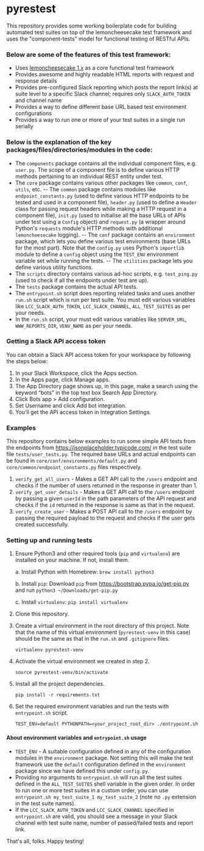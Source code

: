 # pyrestest
This repository provides some working boilerplate code for building automated test suites on top of the lemoncheesecake test framework and uses the "component-tests" model for functional testing of RESTful APIs.

### Below are some of the features of this test framework:
  - Uses [lemoncheesecake 1.x](http://lemoncheesecake.io/) as a core functional test framework
  - Provides awesome and highly readable HTML reports with request and response details
  - Provides pre-configured Slack reporting which posts the report link(s) at suite level to a specific Slack channel; requires only `SLACK_AUTH_TOKEN` and channel name
  - Provides a way to define different base URL based test environment configurations
  - Provides a way to run one or more of your test suites in a single run serially

### Below is the explanation of the key packages/files/directories/modules in the code:
- The `components` package contains all the individual component files, e.g. `user.py`. The scope of a component file is to define various HTTP methods pertaining to an individual REST entity under test.
- The `core` package contains various other packages like `common`, `conf`, `utils`, etc.
-- The `common` package contains modules like `endpoint_constants.py` (used to define various HTTP endpoints to be tested and used in a component file), `header.py` (used to define a `Header` class for passing request headers while making a HTTP request in a component file), `init.py` (used to initialise all the base URLs of APIs under test using a `Config` object) and `request.py` (a wrapper around Python's `requests` module's HTTP methods with additional `lemoncheesecake` logging).
-- The `conf` package contains an `environment` package, which lets you define various test environments (base URLs for the most part). Note that the `config.py` uses Python's `importlib` module to define a `config` object using the `TEST_ENV` environment variable set while running the tests.
-- The `utilities` package lets you define various utility functions.
- The `scripts` directory contains various ad-hoc scripts, e.g. `test_ping.py` (used to check if all the endpoints under test are up).
- The `tests` package contains the actual API tests.
- The `entrypoint.sh` script does reporting related tasks and uses another `run.sh` script which is run per test suite. You must edit various variables like `LCC_SLACK_AUTH_TOKEN`, `LCC_SLACK_CHANNEL`, `ALL_TEST_SUITES` as per your needs.
- In the `run.sh` script, your must edit various variables like `SERVER_URL`, `WWW_REPORTS_DIR`, `VENV_NAME` as per your needs.

### Getting a Slack API access token
You can obtain a Slack API access token for your workspace by following the steps below:
1. In your Slack Workspace, click the Apps section.
2. In the Apps page, click Manage apps.
3. The App Directory page shows up, in this page, make a search using the keyword “bots” in the top text box Search App Directory.
4. Click Bots app > Add configuration.
5. Set Username and click Add bot integration.
6. You’ll get the API access token in Integration Settings.

### Examples
This repository contains below examples to run some simple API tests from the endpoints from https://jsonplaceholder.typicode.com/ in the test suite file `tests/user_tests.py`. The required base URLs and actual endpoints can be found in `core/conf/environments/default.py` and `core/common/endpoint_constants.py` files respectively.
1. `verify_get_all_users` - Makes a GET API call to the `/users` endpoint and checks if the number of users returned in the response in greater than 1.
2. `verify_get_user_details` - Makes a GET API call to the `/users` endpoint by passing a given `userId` in the path parameters of the API request and checks if the `id` returned in the response is same as that in the request.
3. `verify_create_user` - Makes a POST API call to the `/users` endpoint by passing the required payload to the request and checks if the user gets created successfully.

### Setting up and running tests

1. Ensure Python3 and other required tools (`pip` and `virtualenv`) are installed on your machine. If not, install them.

    a. Install Python with Homebrew: `brew install python3`
  
    b. Install `pip`: Download `pip` from https://bootstrap.pypa.io/get-pip.py and run `python3 ~/Downloads/get-pip.py`
  
    c. Install `virtualenv`: `pip install virtualenv`

2. Clone this repository.

3. Create a virtual environment in the root directory of this project. Note that the name of this virtual environment (`pyrestest-venv` in this case) should be the same as that in the `run.sh` and `.gitignore` files.

    `virtualenv pyrestest-venv`

4. Activate the virtual environment we created in step 2.

    `source pyrestest-venv/bin/activate`
    
5. Install all the project dependencies.
    
    `pip install -r requirements.txt`

6. Set the required environment variables and run the tests with `entrypoint.sh` script.
    
    `TEST_ENV=default PYTHONPATH=<your_project_root_dir> ./entrypoint.sh`

#### About environment variables and `entrypoint.sh` usage
- `TEST_ENV` - A suitable configuration defined in any of the configuration modules in the `environment` package. Not setting this will make the test framework use the `default` configuration defined in the `environment` package since we have defined this under `config.py`.
- Providing no arguments to `entrypoint.sh` will run all the test suites defined in the `ALL_TEST_SUITES` shell variable in the given order. In order to run one or more test suites in a custom order, you can use `entrypoint.sh my_test_suite_1 my_test_suite_2` (note no `.py` extension in the test suite names).
- If the `LCC_SLACK_AUTH_TOKEN` and `LCC_SLACK_CHANNEL` specified in `entrypoint.sh` are valid, you should see a message in your Slack channel with test suite name, number of passed/failed tests and report link.

That's all, folks. Happy testing!
